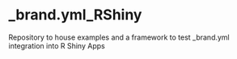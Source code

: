 # _brand.yml_RShiny
Repository to house examples and a framework to test _brand.yml integration into R Shiny Apps
